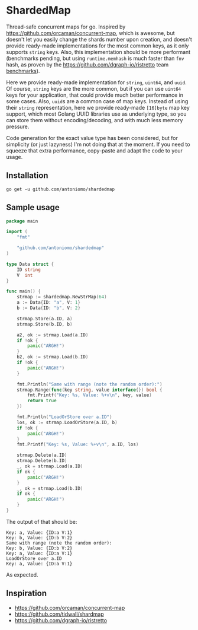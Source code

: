 # ShardedMap

Thread-safe concurrent maps for go. Inspired by
https://github.com/orcaman/concurrent-map, which is awesome, but doesn't let you
easily change the shards number upon creation, and doesn't provide ready-made
implementations for the most common keys, as it only supports `string` keys.
Also, this implementation should be more performant (benchmarks pending, but
using `runtime.memhash` is much faster than `fnv` hash, as proven by the
https://github.com/dgraph-io/ristretto team
[benchmarks](https://github.com/dgraph-io/ristretto/blob/master/z/rtutil_test.go)).

Here we provide ready-made implementation for `string`, `uint64`,
and `uuid`. Of course, `string` keys are the more common, but if you can use
`uint64` keys for your application, that could provide much better performance
in some cases. Also, `uuid`s are a common case of map keys. Instead of using
their `string` representation, here we provide ready-made `[16]byte` map key
support, which most Golang UUID libraries use as underlying type, so you can
store them without encoding/decoding, and with much less memory pressure.

Code generation for the exact value type has been considered, but for simplicity
(or just lazyness) I'm not doing that at the moment. If you need to squeeze that
extra performance, copy-paste and adapt the code to your usage.

## Installation

`go get -u github.com/antoniomo/shardedmap`

## Sample usage

```go
package main

import (
	"fmt"

	"github.com/antoniomo/shardedmap"
)

type Data struct {
	ID string
	V  int
}

func main() {
	strmap := shardedmap.NewStrMap(64)
	a := Data{ID: "a", V: 1}
	b := Data{ID: "b", V: 2}

	strmap.Store(a.ID, a)
	strmap.Store(b.ID, b)

	a2, ok := strmap.Load(a.ID)
	if !ok {
		panic("ARGH!")
	}
	b2, ok := strmap.Load(b.ID)
	if !ok {
		panic("ARGH!")
	}

	fmt.Println("Same with range (note the random order):")
	strmap.Range(func(key string, value interface{}) bool {
		fmt.Printf("Key: %s, Value: %+v\n", key, value)
		return true
	})

	fmt.Println("LoadOrStore over a.ID")
	los, ok := strmap.LoadOrStore(a.ID, b)
	if !ok {
		panic("ARGH!")
	}
	fmt.Printf("Key: %s, Value: %+v\n", a.ID, los)

	strmap.Delete(a.ID)
	strmap.Delete(b.ID)
	_, ok = strmap.Load(a.ID)
	if ok {
		panic("ARGH!")
	}
	_, ok = strmap.Load(b.ID)
	if ok {
		panic("ARGH!")
	}
}

```

The output of that should be:

```
Key: a, Value: {ID:a V:1}
Key: b, Value: {ID:b V:2}
Same with range (note the random order):
Key: b, Value: {ID:b V:2}
Key: a, Value: {ID:a V:1}
LoadOrStore over a.ID
Key: a, Value: {ID:a V:1}
```

As expected.

## Inspiration

- https://github.com/orcaman/concurrent-map
- https://github.com/tidwall/shardmap
- https://github.com/dgraph-io/ristretto
